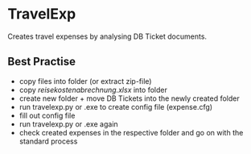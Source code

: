 # TravelExp
Creates travel expenses by analysing DB Ticket documents.

## Best Practise
* copy files into folder (or extract zip-file)
* copy _reisekostenabrechnung.xlsx_ into folder
* create new folder + move DB Tickets into the newly created folder
* run travelexp.py or .exe to create config file (expense.cfg)
* fill out config file
* run travelexp.py or .exe again
* check created expenses in the respective folder and go on with the standard process
